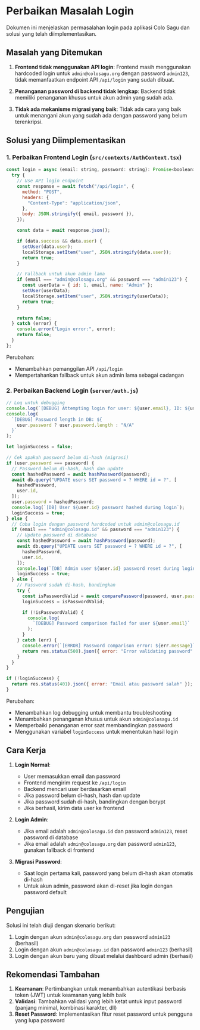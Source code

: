 # Perbaikan Masalah Login

Dokumen ini menjelaskan permasalahan login pada aplikasi Colo Sagu dan solusi yang telah diimplementasikan.

## Masalah yang Ditemukan

1. **Frontend tidak menggunakan API login**: Frontend masih menggunakan hardcoded login untuk `admin@colosagu.org` dengan password `admin123`, tidak memanfaatkan endpoint API `/api/login` yang sudah dibuat.

2. **Penanganan password di backend tidak lengkap**: Backend tidak memiliki penanganan khusus untuk akun admin yang sudah ada.

3. **Tidak ada mekanisme migrasi yang baik**: Tidak ada cara yang baik untuk menangani akun yang sudah ada dengan password yang belum terenkripsi.

## Solusi yang Diimplementasikan

### 1. Perbaikan Frontend Login (`src/contexts/AuthContext.tsx`)

```javascript
const login = async (email: string, password: string): Promise<boolean> => {
  try {
    // Use API login endpoint
    const response = await fetch("/api/login", {
      method: "POST",
      headers: {
        "Content-Type": "application/json",
      },
      body: JSON.stringify({ email, password }),
    });

    const data = await response.json();

    if (data.success && data.user) {
      setUser(data.user);
      localStorage.setItem("user", JSON.stringify(data.user));
      return true;
    }

    // Fallback untuk akun admin lama
    if (email === "admin@colosagu.org" && password === "admin123") {
      const userData = { id: 1, email, name: "Admin" };
      setUser(userData);
      localStorage.setItem("user", JSON.stringify(userData));
      return true;
    }

    return false;
  } catch (error) {
    console.error("Login error:", error);
    return false;
  }
};
```

Perubahan:

- Menambahkan pemanggilan API `/api/login`
- Mempertahankan fallback untuk akun admin lama sebagai cadangan

### 2. Perbaikan Backend Login (`server/auth.js`)

```javascript
// Log untuk debugging
console.log(`[DEBUG] Attempting login for user: ${user.email}, ID: ${user.id}`);
console.log(
  `[DEBUG] Password length in DB: ${
    user.password ? user.password.length : "N/A"
  }`
);

let loginSuccess = false;

// Cek apakah password belum di-hash (migrasi)
if (user.password === password) {
  // Password belum di-hash, hash dan update
  const hashedPassword = await hashPassword(password);
  await db.query("UPDATE users SET password = ? WHERE id = ?", [
    hashedPassword,
    user.id,
  ]);
  user.password = hashedPassword;
  console.log(`[DB] User ${user.id} password hashed during login`);
  loginSuccess = true;
} else {
  // Coba login dengan password hardcoded untuk admin@colosagu.id
  if (email === "admin@colosagu.id" && password === "admin123") {
    // Update password di database
    const hashedPassword = await hashPassword(password);
    await db.query("UPDATE users SET password = ? WHERE id = ?", [
      hashedPassword,
      user.id,
    ]);
    console.log(`[DB] Admin user ${user.id} password reset during login`);
    loginSuccess = true;
  } else {
    // Password sudah di-hash, bandingkan
    try {
      const isPasswordValid = await comparePassword(password, user.password);
      loginSuccess = isPasswordValid;

      if (!isPasswordValid) {
        console.log(
          `[DEBUG] Password comparison failed for user ${user.email}`
        );
      }
    } catch (err) {
      console.error(`[ERROR] Password comparison error: ${err.message}`);
      return res.status(500).json({ error: "Error validating password" });
    }
  }
}

if (!loginSuccess) {
  return res.status(401).json({ error: "Email atau password salah" });
}
```

Perubahan:

- Menambahkan log debugging untuk membantu troubleshooting
- Menambahkan penanganan khusus untuk akun `admin@colosagu.id`
- Memperbaiki penanganan error saat membandingkan password
- Menggunakan variabel `loginSuccess` untuk menentukan hasil login

## Cara Kerja

1. **Login Normal**:

   - User memasukkan email dan password
   - Frontend mengirim request ke `/api/login`
   - Backend mencari user berdasarkan email
   - Jika password belum di-hash, hash dan update
   - Jika password sudah di-hash, bandingkan dengan bcrypt
   - Jika berhasil, kirim data user ke frontend

2. **Login Admin**:

   - Jika email adalah `admin@colosagu.id` dan password `admin123`, reset password di database
   - Jika email adalah `admin@colosagu.org` dan password `admin123`, gunakan fallback di frontend

3. **Migrasi Password**:
   - Saat login pertama kali, password yang belum di-hash akan otomatis di-hash
   - Untuk akun admin, password akan di-reset jika login dengan password default

## Pengujian

Solusi ini telah diuji dengan skenario berikut:

1. Login dengan akun `admin@colosagu.org` dan password `admin123` (berhasil)
2. Login dengan akun `admin@colosagu.id` dan password `admin123` (berhasil)
3. Login dengan akun baru yang dibuat melalui dashboard admin (berhasil)

## Rekomendasi Tambahan

1. **Keamanan**: Pertimbangkan untuk menambahkan autentikasi berbasis token (JWT) untuk keamanan yang lebih baik
2. **Validasi**: Tambahkan validasi yang lebih ketat untuk input password (panjang minimal, kombinasi karakter, dll)
3. **Reset Password**: Implementasikan fitur reset password untuk pengguna yang lupa password
